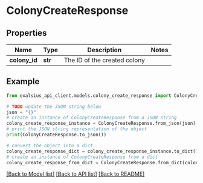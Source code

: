 # ColonyCreateResponse


## Properties

Name | Type | Description | Notes
------------ | ------------- | ------------- | -------------
**colony_id** | **str** | The ID of the created colony | 

## Example

```python
from exalsius_api_client.models.colony_create_response import ColonyCreateResponse

# TODO update the JSON string below
json = "{}"
# create an instance of ColonyCreateResponse from a JSON string
colony_create_response_instance = ColonyCreateResponse.from_json(json)
# print the JSON string representation of the object
print(ColonyCreateResponse.to_json())

# convert the object into a dict
colony_create_response_dict = colony_create_response_instance.to_dict()
# create an instance of ColonyCreateResponse from a dict
colony_create_response_from_dict = ColonyCreateResponse.from_dict(colony_create_response_dict)
```
[[Back to Model list]](../README.md#documentation-for-models) [[Back to API list]](../README.md#documentation-for-api-endpoints) [[Back to README]](../README.md)


